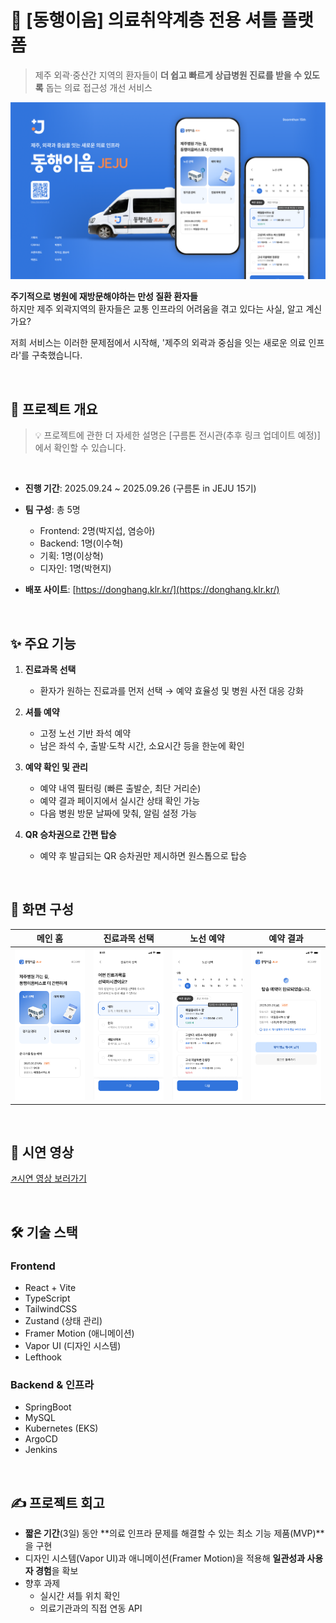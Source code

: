 # 🚌 [동행이음] 의료취약계층 전용 셔틀 플랫폼
> 제주 외곽·중산간 지역의 환자들이 **더 쉽고 빠르게 상급병원 진료를 받을 수 있도록** 돕는 의료 접근성 개선 서비스

![main](./docs/main.png)

**주기적으로 병원에 재방문해야하는 만성 질환 환자들** <br />
하지만 제주 외곽지역의 환자들은 교통 인프라의 어려움을 겪고 있다는 사실, 알고 계신가요? <br />

저희 서비스는 이러한 문제점에서 시작해, '제주의 외곽과 중심을 잇는 새로운 의료 인프라'를 구축했습니다.


<br />

## 📅 프로젝트 개요
> 💡 프로젝트에 관한 더 자세한 설명은 [구름톤 전시관(추후 링크 업데이트 예정)]에서 확인할 수 있습니다.

<br />

* **진행 기간**: 2025.09.24 ~ 2025.09.26 (구름톤 in JEJU 15기)
* **팀 구성**: 총 5명

  * Frontend: 2명(박지섭, 염승아)
  * Backend: 1명(이수혁)
  * 기획: 1명(이상혁)
  * 디자인: 1명(박현지)
* **배포 사이트**: [https://donghang.klr.kr/](https://donghang.klr.kr/)



<br />

## ✨ 주요 기능

1. **진료과목 선택**

   * 환자가 원하는 진료과를 먼저 선택 → 예약 효율성 및 병원 사전 대응 강화

2. **셔틀 예약**

   * 고정 노선 기반 좌석 예약
   * 남은 좌석 수, 출발·도착 시간, 소요시간 등을 한눈에 확인

3. **예약 확인 및 관리**

   * 예약 내역 필터링 (빠른 출발순, 최단 거리순)
   * 예약 결과 페이지에서 실시간 상태 확인 가능
   * 다음 병원 방문 날짜에 맞춰, 알림 설정 가능
  
4. **QR 승차권으로 간편 탑승**
   
   * 예약 후 발급되는 QR 승차권만 제시하면 원스톱으로 탑승


<br />

## 🎨 화면 구성

| 메인 홈                     | 진료과목 선택                  | 노선 예약                      | 예약 결과                        |
| ------------------------ | ------------------------ | -------------------------- | ---------------------------- |
| ![home](./docs/home.png) | ![dept](./docs/dept.png) | ![route](./docs/route.png) | ![result](./docs/result.png) |

<br />

## 🎥 시연 영상
[↗️시연 영상 보러가기](https://tv.kakao.com/v/458357623)

<br />

## 🛠 기술 스택

### Frontend

* React + Vite
* TypeScript
* TailwindCSS
* Zustand (상태 관리)
* Framer Motion (애니메이션)
* Vapor UI (디자인 시스템)
* Lefthook

### Backend & 인프라

* SpringBoot
* MySQL
* Kubernetes (EKS)
* ArgoCD
* Jenkins

<br />

## ✍️ 프로젝트 회고

* **짧은 기간**(3일) 동안 **의료 인프라 문제를 해결할 수 있는 최소 기능 제품(MVP)**을 구현
* 디자인 시스템(Vapor UI)과 애니메이션(Framer Motion)을 적용해 **일관성과 사용자 경험**을 확보
* 향후 과제
  * 실시간 셔틀 위치 확인
  * 의료기관과의 직접 연동 API





